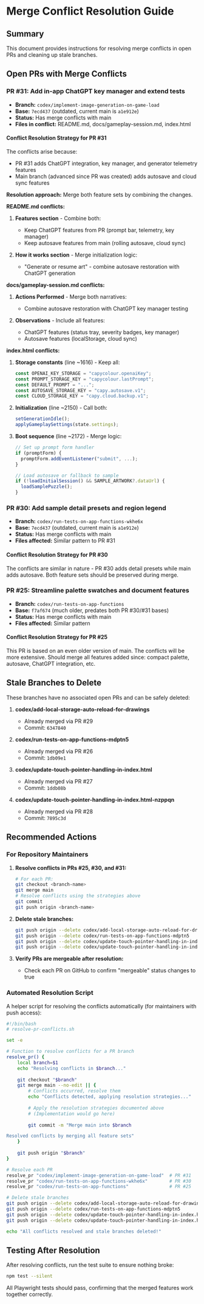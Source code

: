 # Merge Conflict Resolution Guide

## Summary

This document provides instructions for resolving merge conflicts in open PRs and cleaning up stale branches.

## Open PRs with Merge Conflicts

### PR #31: Add in-app ChatGPT key manager and extend tests
- **Branch:** `codex/implement-image-generation-on-game-load`
- **Base:** `7ecd437` (outdated, current main is `a1e912e`)
- **Status:** Has merge conflicts with main
- **Files in conflict:** README.md, docs/gameplay-session.md, index.html

#### Conflict Resolution Strategy for PR #31

The conflicts arise because:
- PR #31 adds ChatGPT integration, key manager, and generator telemetry features
- Main branch (advanced since PR was created) adds autosave and cloud sync features

**Resolution approach:** Merge both feature sets by combining the changes.

**README.md conflicts:**
1. **Features section** - Combine both:
   - Keep ChatGPT features from PR (prompt bar, telemetry, key manager)
   - Keep autosave features from main (rolling autosave, cloud sync)
   
2. **How it works section** - Merge initialization logic:
   - "Generate or resume art" - combine autosave restoration with ChatGPT generation

**docs/gameplay-session.md conflicts:**
1. **Actions Performed** - Merge both narratives:
   - Combine autosave restoration with ChatGPT key manager testing
   
2. **Observations** - Include all features:
   - ChatGPT features (status tray, severity badges, key manager)
   - Autosave features (localStorage, cloud sync)

**index.html conflicts:**
1. **Storage constants** (line ~1616) - Keep all:
   ```javascript
   const OPENAI_KEY_STORAGE = "capycolour.openaiKey";
   const PROMPT_STORAGE_KEY = "capycolour.lastPrompt";
   const DEFAULT_PROMPT = "...";
   const AUTOSAVE_STORAGE_KEY = "capy.autosave.v1";
   const CLOUD_STORAGE_KEY = "capy.cloud.backup.v1";
   ```

2. **Initialization** (line ~2150) - Call both:
   ```javascript
   setGenerationIdle();
   applyGameplaySettings(state.settings);
   ```

3. **Boot sequence** (line ~2172) - Merge logic:
   ```javascript
   // Set up prompt form handler
   if (promptForm) {
     promptForm.addEventListener("submit", ...);
   }
   
   // Load autosave or fallback to sample
   if (!loadInitialSession() && SAMPLE_ARTWORK?.dataUrl) {
     loadSamplePuzzle();
   }
   ```

### PR #30: Add sample detail presets and region legend
- **Branch:** `codex/run-tests-on-app-functions-wkhe6x`
- **Base:** `7ecd437` (outdated, current main is `a1e912e`)
- **Status:** Has merge conflicts with main
- **Files affected:** Similar pattern to PR #31

#### Conflict Resolution Strategy for PR #30

The conflicts are similar in nature - PR #30 adds detail presets while main adds autosave.
Both feature sets should be preserved during merge.

### PR #25: Streamline palette swatches and document features
- **Branch:** `codex/run-tests-on-app-functions`
- **Base:** `f7af674` (much older, predates both PR #30/#31 bases)
- **Status:** Has merge conflicts with main
- **Files affected:** Similar pattern

#### Conflict Resolution Strategy for PR #25

This PR is based on an even older version of main. The conflicts will be more extensive.
Should merge all features added since: compact palette, autosave, ChatGPT integration, etc.

## Stale Branches to Delete

These branches have no associated open PRs and can be safely deleted:

1. **codex/add-local-storage-auto-reload-for-drawings**
   - Already merged via PR #29
   - Commit: `6347840`

2. **codex/run-tests-on-app-functions-mdptn5**
   - Already merged via PR #26
   - Commit: `1db09e1`

3. **codex/update-touch-pointer-handling-in-index.html**
   - Already merged via PR #27
   - Commit: `1ddb08b`

4. **codex/update-touch-pointer-handling-in-index.html-nzppqn**
   - Already merged via PR #28
   - Commit: `7895c3d`

## Recommended Actions

### For Repository Maintainers

1. **Resolve conflicts in PRs #25, #30, and #31:**
   ```bash
   # For each PR:
   git checkout <branch-name>
   git merge main
   # Resolve conflicts using the strategies above
   git commit
   git push origin <branch-name>
   ```

2. **Delete stale branches:**
   ```bash
   git push origin --delete codex/add-local-storage-auto-reload-for-drawings
   git push origin --delete codex/run-tests-on-app-functions-mdptn5
   git push origin --delete codex/update-touch-pointer-handling-in-index.html
   git push origin --delete codex/update-touch-pointer-handling-in-index.html-nzppqn
   ```

3. **Verify PRs are mergeable after resolution:**
   - Check each PR on GitHub to confirm "mergeable" status changes to true

### Automated Resolution Script

A helper script for resolving the conflicts automatically (for maintainers with push access):

```bash
#!/bin/bash
# resolve-pr-conflicts.sh

set -e

# Function to resolve conflicts for a PR branch
resolve_pr() {
    local branch=$1
    echo "Resolving conflicts in $branch..."
    
    git checkout "$branch"
    git merge main --no-edit || {
        # Conflicts occurred, resolve them
        echo "Conflicts detected, applying resolution strategies..."
        
        # Apply the resolution strategies documented above
        # (Implementation would go here)
        
        git commit -m "Merge main into $branch

Resolved conflicts by merging all feature sets"
    }
    
    git push origin "$branch"
}

# Resolve each PR
resolve_pr "codex/implement-image-generation-on-game-load"  # PR #31
resolve_pr "codex/run-tests-on-app-functions-wkhe6x"        # PR #30
resolve_pr "codex/run-tests-on-app-functions"               # PR #25

# Delete stale branches
git push origin --delete codex/add-local-storage-auto-reload-for-drawings
git push origin --delete codex/run-tests-on-app-functions-mdptn5
git push origin --delete codex/update-touch-pointer-handling-in-index.html
git push origin --delete codex/update-touch-pointer-handling-in-index.html-nzppqn

echo "All conflicts resolved and stale branches deleted!"
```

## Testing After Resolution

After resolving conflicts, run the test suite to ensure nothing broke:

```bash
npm test --silent
```

All Playwright tests should pass, confirming that the merged features work together correctly.
